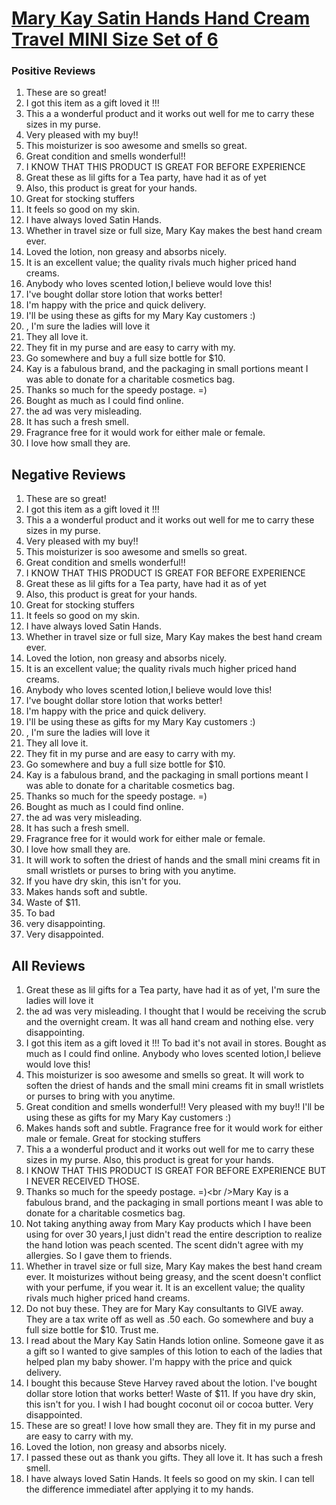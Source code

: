 # [Mary Kay Satin Hands Hand Cream Travel MINI Size Set of 6](https://products.checkmycream.com/products/Mary-Kay-Satin-Hands-Hand-Cream-Travel-MINI-Size-Set-of-6.html)

### Positive Reviews

<ol>
      <li>These are so great!</li>
      <li>I got this item as a gift loved it !!!</li>
      <li>This a a wonderful product and it works out well for me to carry these sizes in my purse.</li>
      <li>Very pleased with my buy!!</li>
      <li>This moisturizer is soo awesome and smells so great.  </li>
      <li>Great condition and smells wonderful!!</li>
      <li>I KNOW THAT THIS PRODUCT IS GREAT FOR BEFORE EXPERIENCE</li>
      <li>Great these as lil gifts for a Tea party, have had it as of yet</li>
      <li>Also, this product is great for your hands.</li>
      <li>Great for stocking stuffers</li>
      <li>It feels so good on my skin.  </li>
      <li>I have always loved Satin Hands.  </li>
      <li>Whether in travel size or full size, Mary Kay makes the best hand cream ever.</li>
      <li>Loved the lotion, non greasy and absorbs nicely.</li>
      <li>It is an excellent value; the quality rivals much higher priced hand creams.</li>
      <li>Anybody who loves scented lotion,I believe would love this!</li>
      <li>I&#x27;ve bought dollar store lotion that works better!  </li>
      <li>I&#x27;m happy with the price and quick delivery.</li>
      <li>I&#x27;ll be using these as gifts for my Mary Kay customers :)</li>
      <li>, I&#x27;m sure the ladies will love it</li>
      <li>They all love it.</li>
      <li>They fit in my purse and are easy to carry with my.</li>
      <li>Go somewhere and buy a full size bottle for $10.</li>
      <li>Kay is a fabulous brand, and the packaging in small portions meant I was able to donate for a charitable cosmetics bag.</li>
      <li>Thanks so much for the speedy postage. &#x3D;)</li>
      <li>Bought as much as I could find online.</li>
      <li>the ad was very misleading.</li>
      <li>It has such a fresh smell.</li>
      <li>Fragrance free for it would work for either male or female.</li>
      <li>I love how small they are.</li>
</ol>


<h2>Negative Reviews</h2>
<ol>
<li> These are so great!</li>
<li> I got this item as a gift loved it !!!</li>
<li> This a a wonderful product and it works out well for me to carry these sizes in my purse.</li>
<li> Very pleased with my buy!!</li>
<li> This moisturizer is soo awesome and smells so great.  </li>
<li> Great condition and smells wonderful!!</li>
<li> I KNOW THAT THIS PRODUCT IS GREAT FOR BEFORE EXPERIENCE</li>
<li> Great these as lil gifts for a Tea party, have had it as of yet</li>
<li> Also, this product is great for your hands.</li>
<li> Great for stocking stuffers</li>
<li> It feels so good on my skin.  </li>
<li> I have always loved Satin Hands.  </li>
<li> Whether in travel size or full size, Mary Kay makes the best hand cream ever.</li>
<li> Loved the lotion, non greasy and absorbs nicely.</li>
<li> It is an excellent value; the quality rivals much higher priced hand creams.</li>
<li> Anybody who loves scented lotion,I believe would love this!</li>
<li> I&#x27;ve bought dollar store lotion that works better!  </li>
<li> I&#x27;m happy with the price and quick delivery.</li>
<li> I&#x27;ll be using these as gifts for my Mary Kay customers :)</li>
<li> , I&#x27;m sure the ladies will love it</li>
<li> They all love it.</li>
<li> They fit in my purse and are easy to carry with my.</li>
<li> Go somewhere and buy a full size bottle for $10.</li>
<li> Kay is a fabulous brand, and the packaging in small portions meant I was able to donate for a charitable cosmetics bag.</li>
<li> Thanks so much for the speedy postage. &#x3D;)</li>
<li> Bought as much as I could find online.</li>
<li> the ad was very misleading.</li>
<li> It has such a fresh smell.</li>
<li> Fragrance free for it would work for either male or female.</li>
<li> I love how small they are.</li>
<li> It will work to soften the driest of hands and the small mini creams fit in small wristlets or purses to bring with you anytime.</li>
<li> If you have dry skin, this isn&#x27;t for you.  </li>
<li> Makes hands soft and subtle.</li>
<li> Waste of $11.  </li>
<li> To bad</li>
<li> very disappointing.</li>
<li> Very disappointed.</li>
</ol>

<h2>All Reviews</h2>

<ol>
    <li> Great these as lil gifts for a Tea party, have had it as of yet, I&#x27;m sure the ladies will love it</li>
    <li> the ad was very misleading. I thought that I would be receiving the scrub and the overnight cream. It was all hand cream and nothing else. very disappointing.</li>
    <li> I got this item as a gift loved it !!! To bad it&#x27;s not avail in stores. Bought as much as I could find online. Anybody who loves scented lotion,I believe would love this!</li>
    <li> This moisturizer is soo awesome and smells so great.  It will work to soften the driest of hands and the small mini creams fit in small wristlets or purses to bring with you anytime.</li>
    <li> Great condition and smells wonderful!! Very pleased with my buy!! I&#x27;ll be using these as gifts for my Mary Kay customers :)</li>
    <li> Makes hands soft and subtle. Fragrance free for it would work for either male or female. Great for stocking stuffers</li>
    <li> This a a wonderful product and it works out well for me to carry these sizes in my purse. Also, this product is great for your hands.</li>
    <li> I KNOW THAT THIS PRODUCT IS GREAT FOR BEFORE EXPERIENCE BUT I NEVER RECEIVED THOSE.</li>
    <li> Thanks so much for the speedy postage. &#x3D;)&lt;br /&gt;Mary Kay is a fabulous brand, and the packaging in small portions meant I was able to donate for a charitable cosmetics bag.</li>
    <li> Not taking anything away from Mary Kay products which I have been using for over 30 years,I just didn&#x27;t read the entire description to realize the hand lotion was peach scented.  The scent didn&#x27;t agree with my allergies.  So I gave them to friends.</li>
    <li> Whether in travel size or full size, Mary Kay makes the best hand cream ever. It moisturizes without being greasy, and the scent doesn&#x27;t conflict with your perfume, if you wear it. It is an excellent value; the quality rivals much higher priced hand creams.</li>
    <li> Do not buy these. They are for Mary Kay consultants to GIVE away. They are a tax write off as well as .50 each. Go somewhere and buy a full size bottle for $10. Trust me.</li>
    <li> I read about the Mary Kay Satin Hands lotion online.  Someone gave it as a gift so I wanted to give samples of this lotion to each of the ladies that helped plan my baby shower.  I&#x27;m happy with the price and quick delivery.</li>
    <li> I bought this because Steve Harvey raved about the lotion.  I&#x27;ve bought dollar store lotion that works better!  Waste of $11.  If you have dry skin, this isn&#x27;t for you.  I wish I had bought coconut oil or cocoa butter.  Very disappointed.</li>
    <li> These are so great! I love how small they are. They fit in my purse and are easy to carry with my.</li>
    <li> Loved the lotion, non greasy and absorbs nicely.</li>
    <li> I passed these out as thank you gifts. They all love it. It has such a fresh smell.</li>
    <li> I have always loved Satin Hands.  It feels so good on my skin.  I can tell the difference immediatel after applying it to my hands.</li>
</ol>




